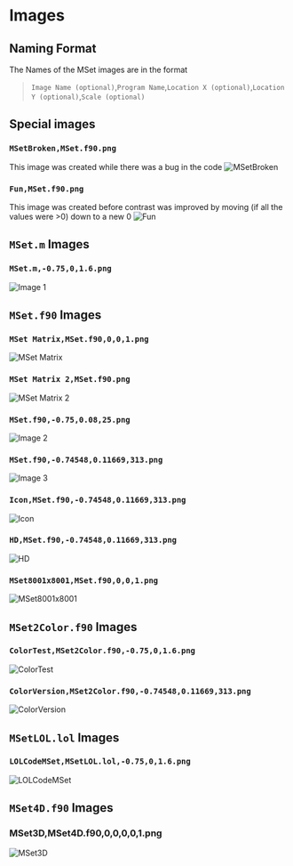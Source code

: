 # Images
## Naming Format
The Names of the MSet images are in the format 
>`Image Name (optional)`,`Program Name`,`Location X (optional)`,`Location Y (optional)`,`Scale (optional)`
## Special images
### `MSetBroken,MSet.f90.png`
This image was created while there was a bug in the code
![MSetBroken](MSetBroken,MSet.f90.png)
### `Fun,MSet.f90.png`
This image was created before contrast was improved by moving (if all the values were >0) down to a new 0
![Fun](Fun,MSet.f90.png)
## `MSet.m` Images
### `MSet.m,-0.75,0,1.6.png`
![Image 1](MSet.m,-0.75,0,1.6.png)
## `MSet.f90` Images
### `MSet Matrix,MSet.f90,0,0,1.png`
![MSet Matrix](MSet%20Matrix,MSet.f90,0,0,1.png)
### `MSet Matrix 2,MSet.f90.png`
![MSet Matrix 2](MSet%20Matrix%202,MSet.f90.png)
### `MSet.f90,-0.75,0.08,25.png`
![Image 2](MSet.f90,-0.75,0.08,25.png)
### `MSet.f90,-0.74548,0.11669,313.png`
![Image 3](MSet.f90,-0.74548,0.11669,313.png)
### `Icon,MSet.f90,-0.74548,0.11669,313.png`
![Icon](Icon,MSet.f90,-0.74548,0.11669,313.png)
### `HD,MSet.f90,-0.74548,0.11669,313.png`
![HD](HD,MSet.f90,-0.74548,0.11669,313.png)
### `MSet8001x8001,MSet.f90,0,0,1.png`
![MSet8001x8001](MSet8001x8001,MSet.f90,0,0,1.png)
## `MSet2Color.f90` Images
### `ColorTest,MSet2Color.f90,-0.75,0,1.6.png`
![ColorTest](ColorTest,MSet2Color.f90,-0.75,0,1.6.png)
### `ColorVersion,MSet2Color.f90,-0.74548,0.11669,313.png`
![ColorVersion](ColorVersion,MSet2Color.f90,-0.74548,0.11669,313.png)
## `MSetLOL.lol` Images
### `LOLCodeMSet,MSetLOL.lol,-0.75,0,1.6.png`
![LOLCodeMSet](LOLCodeMSet,MSetLOL.lol,-0.75,0,1.6.png)
## `MSet4D.f90` Images
### MSet3D,MSet4D.f90,0,0,0,0,1.png
![MSet3D](MSet3D,MSet4D.f90,0,0,0,0,1.png)
